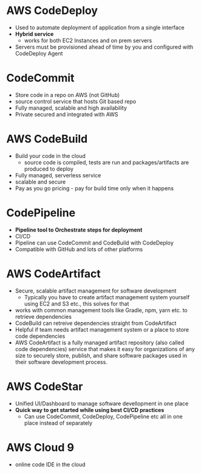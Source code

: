 # AWS CodeDeploy
- Used to automate deployment of application from a single interface
- **Hybrid service**
  - works for both EC2 Instances and on prem servers
- Servers must be provisioned ahead of time by you and configured with CodeDeploy Agent

# CodeCommit
- Store code in a repo on AWS (not GitHub)
- source control service that hosts Git based repo
- Fully managed, scalable and high availability
- Private secured and integrated with AWS

# AWS CodeBuild
- Build your code in the cloud
  - source  code is compiled, tests are run and packages/artifacts are produced to deploy
- Fully managed, serverless service
- scalable and secure
- Pay as you go pricing - pay for build time only when it happens

# CodePipeline
- **Pipeline tool to Orchestrate steps for deployment**
- CI/CD
- Pipeline can use CodeCommit and CodeBuild with CodeDeploy
- Compatible with GitHub and lots of other platforms

# AWS CodeArtifact
- Secure, scalable artifact management for software development
  - Typically you have to create artifact management system yourself using EC2 and S3 etc., this solves for that
- works with common management tools like Gradle, npm, yarn etc. to retrieve dependencies
- CodeBuild can retreive dependencies straight from CodeArtifact
- Helpful if team needs artifact management system or a place to store code dependencies
- AWS CodeArtifact is a fully managed artifact repository (also called code dependencies) service that makes it easy for organizations of any size to securely store, publish, and share software packages used in their software development process.

# AWS CodeStar
- Unified UI/Dashboard to manage software devellopment in one place
- **Quick way to get started while using best CI/CD practices**
  - Can use CodeCommit, CodeDeploy, CodePipeline etc all in one place instead of separately

# AWS Cloud 9
- online code IDE in the cloud
